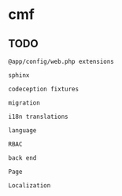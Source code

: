cmf
===

TODO
----

```
@app/config/web.php extensions
```

```
sphinx
```

```
codeception fixtures
```

```
migration
```

```
i18n translations
```

```
language
```

```
RBAC
```

```
back end
```

```
Page
```

```
Localization
```